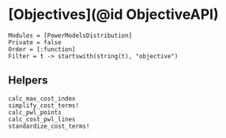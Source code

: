 # [Objectives](@id ObjectiveAPI)

```@autodocs
Modules = [PowerModelsDistribution]
Private = false
Order = [:function]
Filter = t -> startswith(string(t), "objective")
```

## Helpers

```@docs
calc_max_cost_index
simplify_cost_terms!
calc_pwl_points
calc_cost_pwl_lines
standardize_cost_terms!
```
